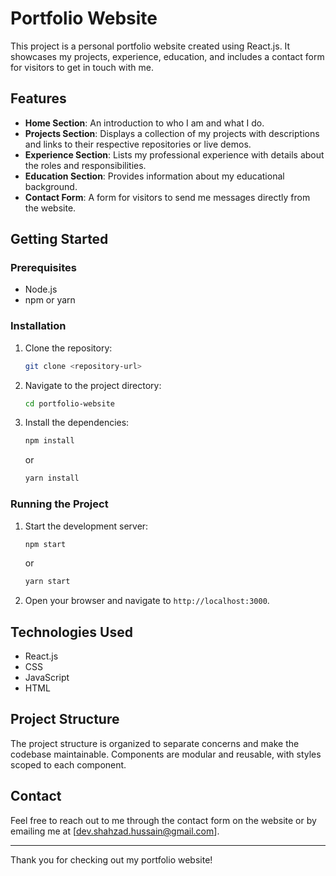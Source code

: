# Portfolio Website

This project is a personal portfolio website created using React.js. It showcases my projects, experience, education, and includes a contact form for visitors to get in touch with me.

## Features

- **Home Section**: An introduction to who I am and what I do.
- **Projects Section**: Displays a collection of my projects with descriptions and links to their respective repositories or live demos.
- **Experience Section**: Lists my professional experience with details about the roles and responsibilities.
- **Education Section**: Provides information about my educational background.
- **Contact Form**: A form for visitors to send me messages directly from the website.

## Getting Started

### Prerequisites

- Node.js
- npm or yarn

### Installation

1. Clone the repository:
   ```bash
   git clone <repository-url>
   ```
2. Navigate to the project directory:
   ```bash
   cd portfolio-website
   ```
3. Install the dependencies:
   ```bash
   npm install
   ```
   or
   ```bash
   yarn install
   ```

### Running the Project

1. Start the development server:
   ```bash
   npm start
   ```
   or
   ```bash
   yarn start
   ```
2. Open your browser and navigate to `http://localhost:3000`.

## Technologies Used

- React.js
- CSS
- JavaScript
- HTML

## Project Structure

The project structure is organized to separate concerns and make the codebase maintainable. Components are modular and reusable, with styles scoped to each component.

## Contact

Feel free to reach out to me through the contact form on the website or by emailing me at [dev.shahzad.hussain@gmail.com].

---

Thank you for checking out my portfolio website!
